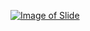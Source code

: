 [![Image of Slide](http://image.slidesharecdn.com/chapter1copy-160229094610/95/unit-1-problem-solving-with-computer-1-638.jpg?cb=1456739548)](http://www.ashimlamichhane.com.np/2016/08/unit-1-problem-solving-with-computer/)